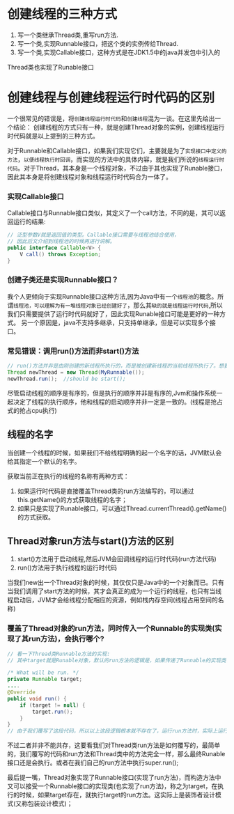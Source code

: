 # 创建线程的三种方式

1. 写一个类继承Thread类,重写run方法.
2. 写一个类,实现Runnable接口，把这个类的实例传给Thread.
3. 写一个类,实现Callable接口，这种方式是在JDK1.5中的java并发包中引入的

Thread类也实现了Runable接口

# 创建线程与创建线程运行时代码的区别

一个很常见的错误是，将`创建线程运行时代码`和`创建线程`混为一谈。在这里先给出一个结论：
创建线程的方式只有一种，就是创建Thread对象的实例，创建线程运行时代码就是以上提到的三种方式。

对于Runnable和Callable接口，如果我们实现它们，主要就是为了`实现接口中定义的方法`，`以便线程执行时回调`，而实现的方法中的具体内容，就是我们所说的`线程运行时代码`。对于Thread，其本身是一个线程对象，不过由于其也实现了Runable接口，因此其本身是将创建线程对象和线程运行时代码合为一体了。

### 实现Callable接口

Callable接口与Runnable接口类似，其定义了一个call方法，不同的是，其可以返回运行的结果:

```java
// 泛型参数V就是返回值的类型。Callable接口需要与线程池结合使用，
// 因此后文介绍到线程池的时候再进行讲解。
public interface Callable<V> {
    V call() throws Exception;
}
```

### 创建子类还是实现Runnable接口？

我个人更倾向于实现Runnable接口这种方法,因为Java中有一个`线程池`的概念。所谓`线程池，可以理解为有一堆线程对象已经创建好了`，那么其`缺的就是线程运行时代码`,所以我们只需要提供了运行时代码就好了，因此实现Runable接口可能是更好的一种方式。
另一个原因是，java不支持多继承，只支持单继承，但是可以实现多个接口。

### 常见错误：调用run()方法而非start()方法

```java
// run()方法并非是由刚创建的新线程所执行的，而是被创建新线程的当前线程所执行了。想要让创建的新线程执行run()方法，必须调用新线程的start方法。
Thread newThread = new Thread(MyRunnable());
newThread.run();  //should be start();
```

尽管启动线程的顺序是有序的，但是执行的顺序并非是有序的,Jvm和操作系统一起决定了线程的执行顺序，他和线程的启动顺序并非一定是一致的。(线程是抢占式的抢占cpu执行)

## 线程的名字

当创建一个线程的时候，如果我们不给线程明确的起一个名字的话，JVM默认会给其指定一个默认的名字。

获取当前正在执行的线程的名称有两种方式：

1. 如果运行时代码是直接覆盖Thread类的run方法编写的，可以通过this.getName()的方式获取线程的名字；
2. 如果只是实现了Runable接口，可以通过Thread.currentThread().getName()的方式获取。

## Thread对象run方法与start()方法的区别

1. start()方法用于启动线程,然后JVM会回调线程的运行时代码(run方法代码)
2. run()方法用于执行线程的运行时代码

当我们new出一个Thread对象的时候，其仅仅只是Java中的一个对象而已。只有当我们调用了start方法的时候，其才会真正的成为一个运行的线程，也只有当线程启动后，JVM才会给线程分配相应的资源，例如栈内存空间(线程占用空间的名称)

### 覆盖了Thread对象的run方法，同时传入一个Runnable的实现类(实现了其run方法)，会执行哪个?

```java
// 看一下Thread类Runnable方法的实现:
// 其中target就是Runable对象，默认的run方法的逻辑是，如果传递了Runnable的实现类，就运行Runnable的run方法。

/* What will be run. */
private Runnable target;
....
@Override
public void run() {
    if (target != null) {
        target.run();
    }
}
// 由于我们覆写了这段代码，所以以上这段逻辑根本就不存在了，运行run方法时，实际上运行的是我们覆写后的方法中的内容，所以才输出了以上的打印结果。
```

不过二者并非不能共存，这要看我们对Thread类run方法是如何覆写的，最简单的，我们覆写的代码和run方法和Thread类中的方法完全一样，那么最终Runable接口还是会执行。或者在我们自己的run方法中执行super.run();

最后提一嘴，Thread对象实现了Runnable接口(实现了run方法)，而构造方法中又可以接受一个Runnable接口的实现类(也实现了run方法)，称之为target，在执行的时候，如果target存在，就执行target的run方法。这实际上是装饰者设计模式(又称包装设计模式)；